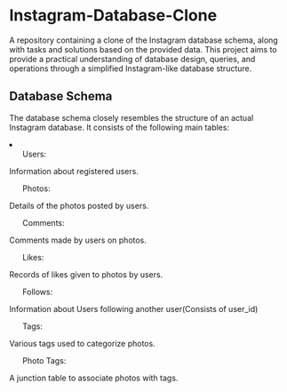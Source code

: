 # Instagram-Database-Clone
A repository containing a clone of the Instagram database schema, along with tasks and solutions based on the provided data. This project aims to provide a practical understanding of database design, queries, and operations through a simplified Instagram-like database structure.

## Database Schema
The database schema closely resembles the structure of an actual Instagram database. It consists of the following main tables:
<li>
    <ul>Users: </ul>
    <p>Information about registered users.</p>
    <ul>Photos: </ul>
    <p>Details of the photos posted by users.</p>
    <ul>Comments: </ul>
    <p>Comments made by users on photos.</p>
    <ul>Likes: </ul>
    <p>Records of likes given to photos by users.</p>
    <ul>Follows: </ul>
    <p>Information about Users following another user(Consists of user_id)</p>
    <ul>Tags: </ul>
    <p>Various tags used to categorize photos.</p>
    <ul>Photo Tags: </ul>
    <p>A junction table to associate photos with tags.</p>
</li>